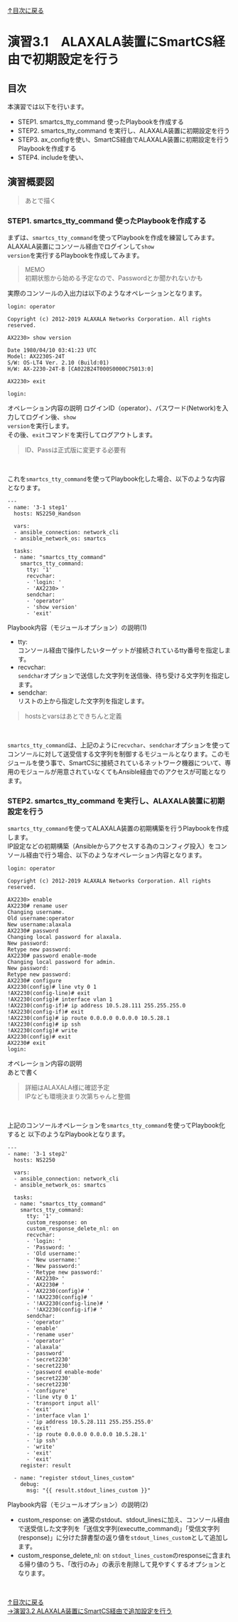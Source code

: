 [↑目次に戻る](/README.md)
<br>
# 演習3.1　ALAXALA装置にSmartCS経由で初期設定を行う

## 目次
本演習では以下を行います。 
- STEP1. smartcs_tty_command 使ったPlaybookを作成する
- STEP2. smartcs_tty_command を実行し、ALAXALA装置に初期設定を行う
- STEP3. ax_configを使い、SmartCS経由でALAXALA装置に初期設定を行うPlaybookを作成する
- STEP4. includeを使い、

## 演習概要図

> あとで描く

### STEP1. smartcs_tty_command 使ったPlaybookを作成する

まずは、<code>smartcs_tty_command</code>を使ってPlaybookを作成を練習してみます。
ALAXALA装置にコンソール経由でログインして<code>show version</code>を実行するPlaybookを作成してみます。

> MEMO  
> 初期状態から始める予定なので、Passwordとか聞かれないかも

実際のコンソールの入出力は以下のようなオペレーションとなります。
<br>

```
login: operator

Copyright (c) 2012-2019 ALAXALA Networks Corporation. All rights reserved.

AX2230> show version

Date 1980/04/10 03:41:23 UTC
Model: AX2230S-24T
S/W: OS-LT4 Ver. 2.10 (Build:01)
H/W: AX-2230-24T-B [CA022B24T000S0000C7S013:0]

AX2230> exit

login: 
```
オペレーション内容の説明
ログインID（operator）、パスワード(Network)を入力してログイン後、<code>show version</code>を実行します。  
その後、<code>exit</code>コマンドを実行してログアウトします。
> ID、Passは正式版に変更する必要有
<br>

これを<code>smartcs_tty_command</code>を使ってPlaybook化した場合、以下のような内容となります。
<br>
```
---
- name: '3-1 step1'
  hosts: NS2250_Handson
  
  vars:
  - ansible_connection: network_cli
  - ansible_network_os: smartcs
  
  tasks:
  - name: "smartcs_tty_command"
    smartcs_tty_command:
      tty: '1'
      recvchar:
      - 'login: '
      - 'AX2230> '
      sendchar:
      - 'operator'
      - 'show version'
      - 'exit'
```
Playbook内容（モジュールオプション）の説明(1)
- tty:  
コンソール経由で操作したいターゲットが接続されているtty番号を指定します。
- recvchar:  
<code>sendchar</code>オプションで送信した文字列を送信後、待ち受ける文字列を指定します。
- sendchar:  
リストの上から指定した文字列を指定します。
> hostsとvarsはあとできちんと定義  
<br>

<code>smartcs_tty_command</code>は、上記のように<code>recvchar</code>、<code>sendchar</code>オプションを使ってコンソールに対して送受信する文字列を制御するモジュールとなります。このモジュールを使う事で、SmartCSに接続されているネットワーク機器について、専用のモジュールが用意されていなくてもAnsible経由でのアクセスが可能となります。



### STEP2. smartcs_tty_command を実行し、ALAXALA装置に初期設定を行う

<code>smartcs_tty_command</code>を使ってALAXALA装置の初期構築を行うPlaybookを作成します。  
IP設定などの初期構築（Ansibleからアクセスする為のコンフィグ投入）をコンソール経由で行う場合、以下のようなオペレーション内容となります。
<br>
```
login: operator

Copyright (c) 2012-2019 ALAXALA Networks Corporation. All rights reserved.

AX2230> enable
AX2230# rename user
Changing username.
Old username:operator
New username:alaxala
AX2230# password
Changing local password for alaxala.
New password:
Retype new password:
AX2230# password enable-mode 
Changing local password for admin.
New password:
Retype new password:
AX2230# configure 
AX2230(config)# line vty 0 1
!AX2230(config-line)# exit
!AX2230(config)# interface vlan 1
!AX2230(config-if)# ip address 10.5.28.111 255.255.255.0
!AX2230(config-if)# exit
!AX2230(config)# ip route 0.0.0.0 0.0.0.0 10.5.28.1 
!AX2230(config)# ip ssh
!AX2230(config)# write
AX2230(config)# exit
AX2230# exit
login: 
```
オペレーション内容の説明  
あとで書く
> 詳細はALAXALA様に確認予定  
> IPなども環境決まり次第ちゃんと整備
<br>

上記のコンソールオペレーションを<code>smartcs_tty_command</code>を使ってPlaybook化すると
以下のようなPlaybookとなります。
<br>
```
---
- name: '3-1 step2'
  hosts: NS2250
  
  vars:
  - ansible_connection: network_cli
  - ansible_network_os: smartcs
  
  tasks:
  - name: "smartcs_tty_command"
    smartcs_tty_command:
      tty: '1'
      custom_response: on
      custom_response_delete_nl: on
      recvchar:
      - 'login: '
      - 'Password: '
      - 'Old username:'
      - 'New username:'
      - 'New password:'
      - 'Retype new password:'
      - 'AX2230> '
      - 'AX2230# '
      - 'AX2230(config)# '
      - '!AX2230(config)# '
      - '!AX2230(config-line)# '
      - '!AX2230(config-if)# '
      sendchar:
      - 'operator'
      - 'enable'
      - 'rename user'
      - 'operator'
      - 'alaxala'
      - 'password'
      - 'secret2230'
      - 'secret2230'
      - 'password enable-mode'
      - 'secret2230'
      - 'secret2230'
      - 'configure'
      - 'line vty 0 1'
      - 'transport input all'
      - 'exit'
      - 'interface vlan 1'
      - 'ip address 10.5.28.111 255.255.255.0'
      - 'exit'
      - 'ip route 0.0.0.0 0.0.0.0 10.5.28.1'
      - 'ip ssh'
      - 'write'
      - 'exit'
      - 'exit'
    register: result

  - name: "register stdout_lines_custom"
    debug:
      msg: "{{ result.stdout_lines_custom }}"

```
Playbook内容（モジュールオプション）の説明(2)
- custom_response: on
通常のstdout、stdout_linesに加え、コンソール経由で送受信した文字列を「送信文字列(executte_command)」「受信文字列(response)」に分けた辞書型の返り値を<code>stdout_lines_custom</code>として追加します。
- custom_response_delete_nl: on 
<code>stdout_lines_custom</code>のresponseに含まれる帰り値のうち、「改行のみ」の表示を削除して見やすくするオプションとなります。
<br>





[↑目次に戻る](/README.md)  
[→演習3.2 ALAXALA装置にSmartCS経由で追加設定を行う](/3.2-additional_setup_the_alaxala_device_via_smartcs.md)  
